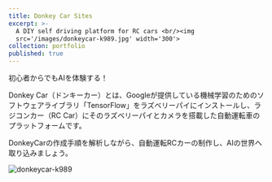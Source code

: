 ```yaml
---
title: Donkey Car Sites
excerpt: >-
  A DIY self driving platform for RC cars <br/><img
  src='/images/donkeycar-k989.jpg' width='300'>
collection: portfolio
published: true
---
```


初心者からでもAIを体験する！

Donkey Car（ドンキーカー）とは、Googleが提供している機械学習のためのソフトウェアライブラリ「TensorFlow」をラズベリーパイにインストールし、ラジコンカー（RC Car）にそのラズベリーパイとカメラを搭載した自動運転車のプラットフォームです。

DonkeyCarの作成手順を解析しながら、自動運転RCカーの制作し、AIの世界へ取り込みましょう。

![donkeycar-k989]({{site.baseurl}}//images/donkeycar-k989.jpg)
